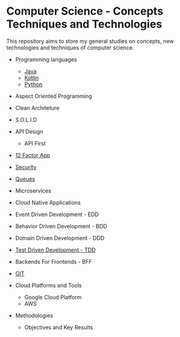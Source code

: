 # Computer Science - Concepts Techniques and Technologies
This repository aims to store my general studies on concepts, new technologies and techniques of computer science.

* Programming languages
  * [Java](Java-Studies)
  * [Kotlin](https://github.com/AugustoCalado/Kotlin-Studies)
  * [Python](https://github.com/AugustoCalado/Python-Studies)
 
* Aspect Oriented Programming
* Clean Architeture
* S.O.L.I.D
* API Design
  * API First
* [12 Factor App](https://will.koffel.org/post/2014/12-factor-apps-in-plain-english/)
* [Security](https://github.com/AugustoCalado/Security-Studies) 
* [Queues](https://github.com/AugustoCalado/Queues-Studies)
* Microservices
* Cloud Native Applications
* Event Driven Development - EDD
* Behavior Driven Development - BDD
* Domain Driven Development - DDD
* [Test Driven Development - TDD](https://github.com/AugustoCalado/Test-Driven-Development-Studies)
* Backends For Frontends - BFF
* [GIT](https://github.com/AugustoCalado/Git-Studies)


* Cloud Platforms and Tools
  * Google Cloud Platform
  * AWS
  
* Methodologies
  * Objectives and Key Results
